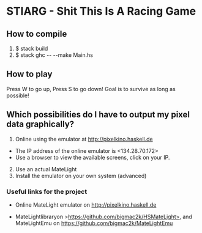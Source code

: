 # STIARG - Shit This Is A Racing Game

## How to compile
1. $ stack build
2. $ stack ghc -- --make Main.hs

## How to play
Press W to go up, Press S to go down!
Goal is to survive as long as possible!

    
## Which possibilities do I have to output my pixel data graphically?
1. Online using the emulator at <http://pixelkino.haskell.de>
* The IP address of the online emulator is <134.28.70.172>
* Use a browser to view the available screens, click on your IP.
2. Use an actual MateLight
3. Install the emulator on your own system (advanced)


### Useful links for the project
* Online MateLight emulator on <http://pixelkino.haskell.de>

* MateLightlibraryon >https://github.com/bigmac2k/HSMateLight>, and
MateLightEmu on <https://github.com/bigmac2k/MateLightEmu>
